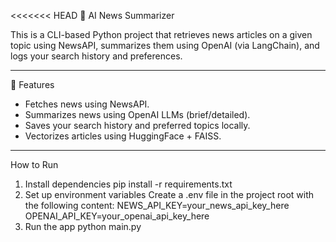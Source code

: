 <<<<<<< HEAD
📰 AI News Summarizer

This is a CLI-based Python project that retrieves news articles on a given topic using NewsAPI, summarizes them using OpenAI (via LangChain), and logs your search history and preferences.

---

🚀 Features

- Fetches news using NewsAPI.
- Summarizes news using OpenAI LLMs (brief/detailed).
- Saves your search history and preferred topics locally.
- Vectorizes articles using HuggingFace + FAISS.


----
How to Run
1. Install dependencies
pip install -r requirements.txt
2. Set up environment variables
Create a .env file in the project root with the following content:
NEWS_API_KEY=your_news_api_key_here
OPENAI_API_KEY=your_openai_api_key_here
3. Run the app
python main.py
